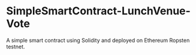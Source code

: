 # SimpleSmartContract-LunchVenue-Vote

A simple smart contract using Solidity and deployed on Ethereum Ropsten testnet.
